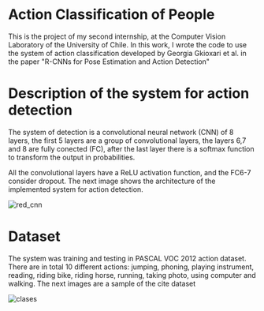 # Action Classification of People

This is the project of my second internship, at the Computer Vision Laboratory of the University of Chile. In this work, I wrote the code to use the system of action classification developed by Georgia Gkioxari et al. in the paper "R-CNNs for Pose Estimation and Action Detection"

# Description of the system for action detection 
The system of detection is a convolutional neural network (CNN) of 8 layers, the first 5 layers are a group of convolutional layers, the layers 6,7 and 8 are fully conected (FC), after the last layer there is a softmax function to transform the output in probabilities. 

All the convolutional layers have a ReLU activation function, and the FC6-7 consider dropout. The next image shows the architecture of the implemented system for action detection.

![red_cnn](https://user-images.githubusercontent.com/19544865/71310342-da9c7a80-23f1-11ea-809f-84f2370b4787.png)


# Dataset
The system was training and testing in  PASCAL VOC 2012 action dataset. There are in total 10 different actions: jumping, phoning, playing instrument, reading, riding bike, riding horse, running, taking photo, using computer and walking. The next images are a sample of the cite dataset

![clases](https://user-images.githubusercontent.com/19544865/71310242-8ba21580-23f0-11ea-97d8-df4b23d3316f.png)
